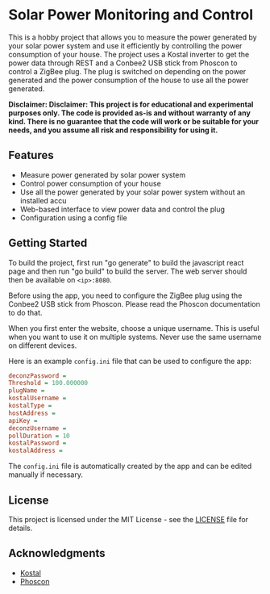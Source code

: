 # Solar Power Monitoring and Control

This is a hobby project that allows you to measure the power generated by your solar power system and use it efficiently by controlling the power consumption of your house. The project uses a Kostal inverter to get the power data through REST and a Conbee2 USB stick from Phoscon to control a ZigBee plug. The plug is switched on depending on the power generated and the power consumption of the house to use all the power generated.

**Disclaimer: Disclaimer: This project is for educational and experimental purposes only. The code is provided as-is and without warranty of any kind. There is no guarantee that the code will work or be suitable for your needs, and you assume all risk and responsibility for using it.**

## Features
- Measure power generated by solar power system
- Control power consumption of your house
- Use all the power generated by your solar power system without an installed accu
- Web-based interface to view power data and control the plug
- Configuration using a config file

## Getting Started
To build the project, first run "go generate" to build the javascript react page and then run "go build" to build the server. The web server should then be available on `<ip>:8080`.

Before using the app, you need to configure the ZigBee plug using the Conbee2 USB stick from Phoscon. Please read the Phoscon documentation to do that.

When you first enter the website, choose a unique username. This is useful when you want to use it on multiple systems. Never use the same username on different devices.

Here is an example `config.ini` file that can be used to configure the app:



```ini
deconzPassword =
Threshold = 100.000000
plugName =
kostalUsername =
kostalType =
hostAddress =
apiKey =
deconzUsername =
pollDuration = 10
kostalPassword =
kostalAddress =
```

The `config.ini` file is automatically created by the app and can be edited manually if necessary.

## License
This project is licensed under the MIT License - see the [LICENSE](LICENSE) file for details.

## Acknowledgments
- [Kostal](https://www.kostal-solar-electric.com/)
- [Phoscon](https://phoscon.de/en/conbee2)
